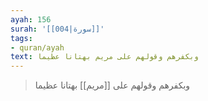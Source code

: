 ```yaml
---
ayah: 156
surah: '[[004|سورة]]'
tags:
- quran/ayah
text: وبكفرهم وقولهم على مريم بهتانا عظيما
---
```

> وبكفرهم وقولهم على [[مريم]] بهتانا عظيما
